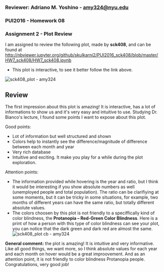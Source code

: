 ### Reviewer: Adriano M. Yoshino - amy324@nyu.edu

### PUI2016 - Homework 08 

### Assignment 2 - Plot Review

I am assigned to review the following plot, made by **sck408**, and can be found at http://nbviewer.jupyter.org/github/skulkarni2/PUI2016_sck408/blob/master/HW7_sck408/HW7_sck408.ipynb

* This plot is interactive, to see it better follow the link above.

![sck408_plot - amy324](sck408_plot_review.PNG)

## Review

The first impression about this plot is amazing! It is interactive, has a lot of informations to show us and it's very easy and intuitive to use. Studying Dr. Bianco's lecture, I found some points I want to expose about this plot.

Good points:
- Lot of information but well structured and shown
- Colors help to instantly see the difference/magnitude of difference between each month and year
- Very rich database
- Intuitive and exciting. It make you play for a while during the plot exploration.

Attention points:
- The information provided while hovering is the year and ratio, but I think it would be interesting if you show absolute numbers as well (unemployed people and total population). The ratio can be clarifiying at some moments, but it can be tricky in some situations, for example, two months of different years can have the same ratio, but totally different absolute values.
- The colors choosen by this plot is not friendly to a speciffically kind of color blindness, the **Protanopia – Red-Green Color Blindness**. Here is a print of how a person with this type of color blindness can see your plot, you can notice that the dark green and dark red are almost the same.
![sck408_plot cb - amy324](sck408_plot_review_cb.PNG)


**General comment:** the plot is amazing! It is intuitive and very informative. Like all good things, we want more, so I think absolute values for each year and each month on hover would be a great improovement. And as an attention point, it is not friendly to color blindness Protanopia people.
Congratulations, very good job!

